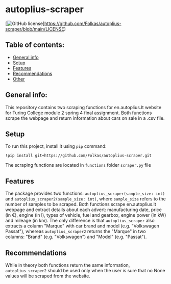 # autoplius-scraper


[![GitHub license](https://img.shields.io/badge/license-MIT-blue.svg)]https://github.com/Folkas/autoplius-scraper/blob/main/LICENSE)

## Table of contents:
* [General info](#general-info)
* [Setup](#setup)
* [Features](#features)
* [Recommendations](#recommendations)
* [Other](#other)


## General info:
This repository contains two scraping functions for en.autoplius.lt website for Turing College module 2 spring 4 final assignment. Both functions scrape the webpage and return information about cars on sale in a .csv file.

## Setup
To run this project, install it using `pip` command:
```
!pip install git+https://github.com/Folkas/autoplius-scraper.git
```
The scraping functions are located in ```functions``` folder ```scraper.py``` file

## Features
The package provides two functions: ```autoplius_scraper(sample_size: int)``` and ```autoplius_scraper2(sample_size: int)```, where ```sample_size``` refers to the number of samples to be scraped. Both functions scrape en.autoplius.lt webpage and extract details about each advert: manufacturing date, price (in €), engine (in l), types of vehicle, fuel and gearbox, engine power (in kW) and mileage (in km). The only difference is that ```autoplius_scraper``` also extracts a column "Marque" with car brand and model (e.g. "Volkswagen Passat"), whereas ```autoplius_scraper2``` returns the "Marque" in two columns: "Brand" (e.g. "Volkswagen") and "Model" (e.g. "Passat"). 

## Recommendations
While in theory both functions return the same information, ```autoplius_scraper2``` should be used only when the user is sure that no None values will be scraped from the website.
